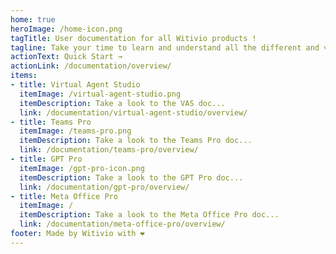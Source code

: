 ```yaml
---
home: true
heroImage: /home-icon.png
tagTitle: User documentation for all Witivio products !
tagline: Take your time to learn and understand all the different and various Witivio products, from the beginning to the very very end...
actionText: Quick Start →
actionLink: /documentation/overview/
items:
- title: Virtual Agent Studio
  itemImage: /virtual-agent-studio.png
  itemDescription: Take a look to the VAS doc...
  link: /documentation/virtual-agent-studio/overview/
- title: Teams Pro
  itemImage: /teams-pro.png
  itemDescription: Take a look to the Teams Pro doc...
  link: /documentation/teams-pro/overview/
- title: GPT Pro
  itemImage: /gpt-pro-icon.png
  itemDescription: Take a look to the GPT Pro doc...
  link: /documentation/gpt-pro/overview/
- title: Meta Office Pro
  itemImage: /
  itemDescription: Take a look to the Meta Office Pro doc...
  link: /documentation/meta-office-pro/overview/
footer: Made by Witivio with ❤️
---
```


